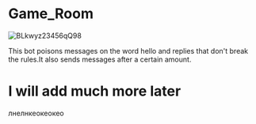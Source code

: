 # Game_Room

![BLkwyz23456qQ98](https://user-images.githubusercontent.com/128980327/236634289-c88c1b9f-617d-4f73-be90-ad7e610bc815.jpg)

This bot poisons messages on the word hello and replies that don't break the rules.It also sends messages after a certain amount.


# I will add much more later
лнелнкеокеокео
